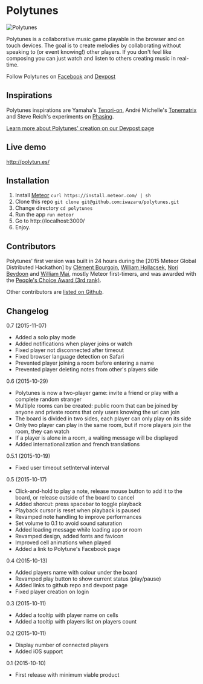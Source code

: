 # Polytunes

![Polytunes](https://pbs.twimg.com/media/CQ_poKHWwAAKpLq.png)

Polytunes is a collaborative music game playable in the browser and on touch devices. The goal is to create melodies by collaborating without speaking to (or event knowing!) other players. If you don't feel like composing you can just watch and listen to others creating music in real-time.

Follow Polytunes on [Facebook](https://www.facebook.com/playpolytunes) and [Devpost](http://devpost.com/software/polytunes)

## Inspirations

Polytunes inspirations are Yamaha's [Tenori-on](http://usa.yamaha.com/products/musical-instruments/entertainment/tenori-on/tnr-o/), André Michelle's [Tonematrix](http://tonematrix.audiotool.com/) and Steve Reich's experiments on [Phasing](https://en.wikipedia.org/wiki/Phasing_(music)).

[Learn more about Polytunes' creation on our Devpost page](http://devpost.com/software/polytunes)

## Live demo

http://polytun.es/

## Installation

1. Install [Meteor](https://www.meteor.com/) `curl https://install.meteor.com/ | sh`
2. Clone this repo `git clone git@github.com:iwazaru/polytunes.git`
3. Change directory `cd polytunes`
4. Run the app `run meteor`
5. Go to http://localhost:3000/
6. Enjoy.

## Contributors

Polytunes' first version was built in 24 hours during the [2015 Meteor Global Distributed Hackathon] by [Clément Bourgoin](https://github.com/iwazaru), [William Hollacsek](https://github.com/whollacsek), [Nori Beydoon](https://github.com/nbeydoon) and [William Mai](https://github.com/wmai), mostly Meteor first-timers, and was awarded with the [People's Choice Award (3rd rank)](http://info.meteor.com/blog/meteor-global-distributed-hackathon-winners).

Other contributors are [listed on Github](https://github.com/iwazaru/polytunes/graphs/contributors).

## Changelog

0.7 (2015-11-07)
* Added a solo play mode
* Added notifications when player joins or watch
* Fixed player not disconnected after timeout
* Fixed browser language detection on Safari
* Prevented player joining a room before entering a name
* Prevented player deleting notes from other's players side

0.6 (2015-10-29)
* Polytunes is now a two-player game: invite a friend or play with a complete
random stranger
* Multiple rooms can be created: public room that can be joined by anyone and
private rooms that only users knowing the url can join
* The board is divided in two sides, each player can only play on its side
* Only two player can play in the same room, but if more players join the room,
they can watch
* If a player is alone in a room, a waiting message will be displayed
* Added internationalization and french translations

0.5.1 (2015-10-19)
* Fixed user timeout setInterval interval

0.5 (2015-10-17)
* Click-and-hold to play a note, release mouse button to add it to the board,
or release outside of the board to cancel
* Added shorcut: press spacebar to toggle playback
* Playback cursor is reset when playback is paused
* Revamped note handling to improve performances
* Set volume to 0.1 to avoid sound saturation
* Added loading message while loading app or room
* Revamped design, added fonts and favicon
* Improved cell animations when played
* Added a link to Polytune's Facebook page

0.4 (2015-10-13)
* Added players name with colour under the board
* Revamped play button to show current status (play/pause)
* Added links to github repo and devpost page
* Fixed player creation on login

0.3 (2015-10-11)
* Added a tooltip with player name on cells
* Added a tooltip with players list on players count

0.2 (2015-10-11)
* Display number of connected players
* Added iOS support

0.1 (2015-10-10)
* First release with minimum viable product
